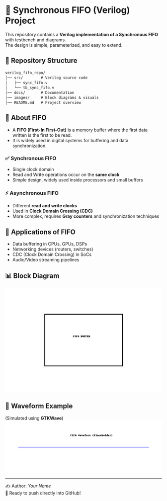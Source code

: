 # 🚀 Synchronous FIFO (Verilog) Project

This repository contains a **Verilog implementation of a Synchronous FIFO** with testbench and diagrams.  
The design is simple, parameterized, and easy to extend.

## 📂 Repository Structure
```
verilog_fifo_repo/
│── src/        # Verilog source code
│   ├── sync_fifo.v
│   └── tb_sync_fifo.v
│── docs/       # Documentation
│── images/     # Block diagrams & visuals
│── README.md   # Project overview
```

## 📘 About FIFO
- A **FIFO (First-In First-Out)** is a memory buffer where the first data written is the first to be read.  
- It is widely used in digital systems for buffering and data synchronization.

### ✅ Synchronous FIFO
- Single clock domain  
- Read and Write operations occur on the **same clock**  
- Simple design, widely used inside processors and small buffers  

### ⚡ Asynchronous FIFO
- Different **read and write clocks**  
- Used in **Clock Domain Crossing (CDC)**  
- More complex, requires **Gray counters** and synchronization techniques  

## 🔧 Applications of FIFO
- Data buffering in CPUs, GPUs, DSPs  
- Networking devices (routers, switches)  
- CDC (Clock Domain Crossing) in SoCs  
- Audio/Video streaming pipelines  

## 📊 Block Diagram
![FIFO Block Diagram](images/fifo_block.png)

## 🔬 Waveform Example
(Simulated using **GTKWave**)
![FIFO Simulation](images/fifo_waveform.png)

---
✍️ Author: *Your Name*  
📌 Ready to push directly into GitHub!
